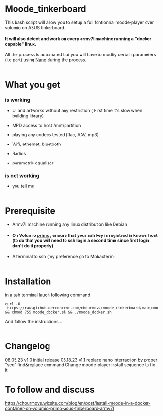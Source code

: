 # Moode_tinkerboard

This bash script will allow you to setup a full fontionnal moode-player over volumio on ASUS tinkerboard.  

#### It will also detect and work on every armv7l machine running a "docker capable" linux.  

All the process is automated but you will have to modify certain parameters (i.e port) using [Nano](https://www.hostinger.co.uk/tutorials/how-to-install-and-use-nano-text-editor#How_to_Use_Nano_Text_Editor) during the process.    
&nbsp;  &nbsp;  

# What you get 

  ###   is working
 - UI and artworks without any restriction ( First time it's slow when building library)<p>
 - MPD access to host /mnt/partition<p>
 - playing any codecs tested (flac, AAV, mp3)<p>
 - Wifi, ethernet, bluetooth<p>
 - Radios<p>
 - parametric equalizer  
  
  ###   is not working
  - you tell me    
&nbsp;  &nbsp;  
# Prerequisite

- Armv7l machine running any linux distribution like Debian<p>
- #### On Volumio [primo](https://volumio.github.io/docs/User_Manual/SSH.html) , ensure that your ssh key is registred in known host (to do that you will need to ssh login a second time since first login don't do it properly)
- A terminal to ssh (my preference go to Mobaxterm)    
&nbsp;  &nbsp;  

# Installation

in a ssh terminal lauch following command

```
curl -O 'https://raw.githubusercontent.com/chourmovs/moode_tinkerboard/main/moode_docker.sh' && chmod 755 moode_docker.sh && ./moode_docker.sh
```

And follow the instructions...    
&nbsp;  &nbsp;  

# Changelog
08.05.23 v1.0 initial release
08.18.23 v1.1 replace nano interraction by proper "sed" find&replace command
              Change moode-player install sequence to fix it
              
    

# To follow and discuss

https://chourmovs.wixsite.com/blog/en/post/install-moode-in-a-docker-container-on-volumio-primo-asus-tinkerboard-armv7l


